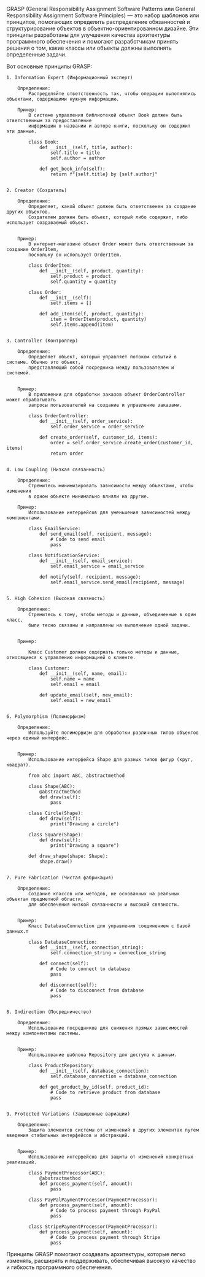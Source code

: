 

GRASP (General Responsibility Assignment Software Patterns или General Responsibility Assignment Software Principles)
— это набор шаблонов или принципов, помогающих определить распределение обязанностей и структурирование объектов
в объектно-ориентированном дизайне. Эти принципы разработаны для улучшения качества архитектуры 
программного обеспечения и помогают разработчикам принять решения о том, 
какие классы или объекты должны выполнять определенные задачи.


Вот основные принципы GRASP:
    
    1. Information Expert (Информационный эксперт)

        Определение:
            Распределяйте ответственность так, чтобы операции выполнялись объектами, содержащими нужную информацию.
        
        Пример:
            В системе управления библиотекой объект Book должен быть ответственным за предоставление 
            информации о названии и авторе книги, поскольку он содержит эти данные.
         
            class Book:
                def __init__(self, title, author):
                    self.title = title
                    self.author = author
            
                def get_book_info(self):
                    return f"{self.title} by {self.author}"


    2. Creator (Создатель)
    
        Определение:
            Определяет, какой объект должен быть ответственен за создание других объектов.
            Создателем должен быть объект, который либо содержит, либо использует создаваемый объект.
        

        Пример:
            В интернет-магазине объект Order может быть ответственным за создание OrderItem,
            поскольку он использует OrderItem.
         
            class OrderItem:
                def __init__(self, product, quantity):
                    self.product = product
                    self.quantity = quantity
                
            class Order:
                def __init__(self):
                    self.items = []
            
                def add_item(self, product, quantity):
                    item = OrderItem(product, quantity)
                    self.items.append(item)
        

    3. Controller (Контроллер)
    
        Определение:
            Определяет объект, который управляет потоком событий в системе. Обычно это объект,
            представляющий собой посредника между пользователем и системой.
        

        Пример:
            В приложении для обработки заказов объект OrderController может обрабатывать 
            запросы пользователей на создание и управление заказами.
         
            class OrderController:
                def __init__(self, order_service):
                    self.order_service = order_service
            
                def create_order(self, customer_id, items):
                    order = self.order_service.create_order(customer_id, items)
                    return order

        
    4. Low Coupling (Низкая связанность)
    
        Определение:
            Стремитесь минимизировать зависимости между объектами, чтобы изменения 
            в одном объекте минимально влияли на другие.
        
        Пример:
            Использование интерфейсов для уменьшения зависимостей между компонентами.
         
            class EmailService:
                def send_email(self, recipient, message):
                    # Code to send email
                    pass
        
            class NotificationService:
                def __init__(self, email_service):
                    self.email_service = email_service
            
                def notify(self, recipient, message):
                    self.email_service.send_email(recipient, message)
        

    5. High Cohesion (Высокая связность)
    
        Определение:
            Стремитесь к тому, чтобы методы и данные, объединенные в один класс, 
            были тесно связаны и направлены на выполнение одной задачи.
        

        Пример: 

            Класс Customer должен содержать только методы и данные, относящиеся к управлению информацией о клиенте.
         
            class Customer:
                def __init__(self, name, email):
                    self.name = name
                    self.email = email
            
                def update_email(self, new_email):
                    self.email = new_email
        

    6. Polymorphism (Полиморфизм)
    
        Определение:
            Используйте полиморфизм для обработки различных типов объектов через единый интерфейс.
        

        Пример:
            Использование интерфейса Shape для разных типов фигур (круг, квадрат).
         
            from abc import ABC, abstractmethod
            
            class Shape(ABC):
                @abstractmethod
                def draw(self):
                    pass
            
            class Circle(Shape):
                def draw(self):
                    print("Drawing a circle")
            
            class Square(Shape):
                def draw(self):
                    print("Drawing a square")
            
            def draw_shape(shape: Shape):
                shape.draw()
    

    7. Pure Fabrication (Чистая фабрикация)
    
        Определение:
            Создание классов или методов, не основанных на реальных объектах предметной области, 
            для обеспечения низкой связанности и высокой связности.
        

        Пример:
            Класс DatabaseConnection для управления соединением с базой данных.n
        
            class DatabaseConnection:
                def __init__(self, connection_string):
                    self.connection_string = connection_string
            
                def connect(self):
                    # Code to connect to database
                    pass
            
                def disconnect(self):
                    # Code to disconnect from database
                    pass
        

    8. Indirection (Посредничество)
    
        Определение:
            Использование посредников для снижения прямых зависимостей между компонентами системы.
        

        Пример:
            Использование шаблона Repository для доступа к данным.
            
            class ProductRepository:
                def __init__(self, database_connection):
                    self.database_connection = database_connection
            
                def get_product_by_id(self, product_id):
                    # Code to retrieve product from database
                    pass
    

    9. Protected Variations (Защищенные вариации)
    
        Определение:
            Защита элементов системы от изменений в других элементах путем введения стабильных интерфейсов и абстракций.
        

        Пример:
            Использование интерфейсов для защиты от изменений конкретных реализаций.
        
            class PaymentProcessor(ABC):
                @abstractmethod
                def process_payment(self, amount):
                    pass
            
            class PayPalPaymentProcessor(PaymentProcessor):
                def process_payment(self, amount):
                    # Code to process payment through PayPal
                    pass
            
            class StripePaymentProcessor(PaymentProcessor):
                def process_payment(self, amount):
                    # Code to process payment through Stripe
                    pass
    


Принципы GRASP помогают создавать архитектуры, которые легко изменять, расширять и поддерживать,
обеспечивая высокую качество и гибкость программного обеспечения.
